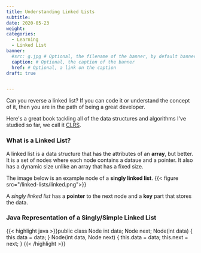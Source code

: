 ```yaml
---
title: Understanding Linked Lists
subtitle:
date: 2020-05-23
weight: 
categories:
  - Learning
  - Linked List
banner:
  #src: g.jpg # Optional, the filename of the banner, by default banner.jpg
  caption: # Optional, the caption of the banner
  href: # Optional, a link on the caption
draft: true


---
```

Can you reverse a linked list? If you can code it or understand the concept of it, then you are in the path of being a great developer.
<!--more--> 
Here's a great book tackling all of the data structures and algorithms I've studied so far, we call it [CLRS](https://www.amazon.com/Introduction-Algorithms-3rd-MIT-Press/dp/0262033844). 

### What is a Linked List?

A linked list is a data structure that has the attributes of an **array**, but better. It is a set of nodes where each node contains a dataue and a pointer. It also has a dynamic size unlike an array that has a fixed size.

The image below is an example node of a **singly linked list**.
{{< figure src="/linked-lists/linked.png">}}

A *singly linked list* has a **pointer** to the next node and a **key** part that stores the data.

### Java Representation of a Singly/Simple Linked List

{{< highlight java >}}public class Node 
	int data;
	Node next;
	Node(int data) {
		this.data = data;
	}
	Node(int data, Node next) {
		this.data = data;
		this.next = next;
	}
{{< /highlight >}}